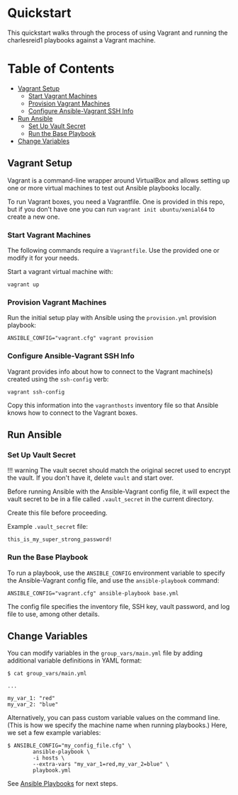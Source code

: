 # Quickstart

This quickstart walks through the process of using
Vagrant and running the charlesreid1 playbooks
against a Vagrant machine.


Table of Contents
=================

* [Vagrant Setup](#vagrant-setup)
  * [Start Vagrant Machines](#start-vagrant-machines)
  * [Provision Vagrant Machines](#provision-vagrant-machines)
  * [Configure Ansible-Vagrant SSH Info](#configure-ansible-vagrant-ssh-info)
* [Run Ansible](#run-ansible)
  * [Set Up Vault Secret](#set-up-vault-secret)
  * [Run the Base Playbook](#run-the-base-playbook)
* [Change Variables](#change-variables)


## Vagrant Setup

Vagrant is a command-line wrapper around
VirtualBox and allows setting up one or more
virtual machines to test out Ansible playbooks
locally.

To run Vagrant boxes, you need a Vagrantfile.
One is provided in this repo, but if you don't have one
you can run `vagrant init ubuntu/xenial64` to create
a new one.


### Start Vagrant Machines

The following commands require a `Vagrantfile`.
Use the provided one or modify it for your needs.

Start a vagrant virtual machine with:

```
vagrant up
```


### Provision Vagrant Machines

Run the initial setup play with Ansible using the 
`provision.yml` provision playbook:

```
ANSIBLE_CONFIG="vagrant.cfg" vagrant provision
```


### Configure Ansible-Vagrant SSH Info

Vagrant provides info about how to connect to
the Vagrant machine(s) created using the `ssh-config`
verb:

```
vagrant ssh-config
```

Copy this information into the `vagranthosts`
inventory file so that Ansible knows how to
connect to the Vagrant boxes.


## Run Ansible

### Set Up Vault Secret

!!! warning
    The vault secret should match the
    original secret used to encrypt
    the vault. If you don't have it,
    delete `vault` and start over.

Before running Ansible with the Ansible-Vagrant config file,
it will expect the vault secret to be in a file called
`.vault_secret` in the current directory.

Create this file before proceeding.

Example `.vault_secret` file:

```plain
this_is_my_super_strong_password!
```


### Run the Base Playbook

To run a playbook, use the `ANSIBLE_CONFIG` environment 
variable to specify the Ansible-Vagrant config file, and 
use the `ansible-playbook` command:

```plain
ANSIBLE_CONFIG="vagrant.cfg" ansible-playbook base.yml
```

The config file specifies the inventory file, SSH key,
vault password, and log file to use, among other details.


## Change Variables

You can modify variables in the 
`group_vars/main.yml` file by 
adding additional variable definitions
in YAML format:

```
$ cat group_vars/main.yml 

...

my_var_1: "red"
my_var_2: "blue"

```

Alternatively, you can pass custom
variable values on the command line.
(This is how we specify the machine
name when running playbooks.) Here,
we set a few example variables:

```
$ ANSIBLE_CONFIG="my_config_file.cfg" \
        ansible-playbook \
        -i hosts \
        --extra-vars "my_var_1=red,my_var_2=blue" \
        playbook.yml
```

See [Ansible Playbooks](ansible_playbooks.md)
for next steps.

